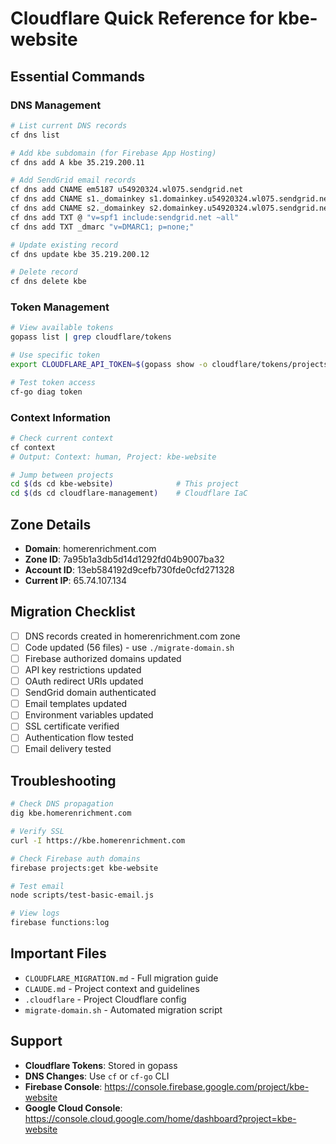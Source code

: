 # Cloudflare Quick Reference for kbe-website

## Essential Commands

### DNS Management

```bash
# List current DNS records
cf dns list

# Add kbe subdomain (for Firebase App Hosting)
cf dns add A kbe 35.219.200.11

# Add SendGrid email records
cf dns add CNAME em5187 u54920324.wl075.sendgrid.net
cf dns add CNAME s1._domainkey s1.domainkey.u54920324.wl075.sendgrid.net
cf dns add CNAME s2._domainkey s2.domainkey.u54920324.wl075.sendgrid.net
cf dns add TXT @ "v=spf1 include:sendgrid.net ~all"
cf dns add TXT _dmarc "v=DMARC1; p=none;"

# Update existing record
cf dns update kbe 35.219.200.12

# Delete record
cf dns delete kbe
```

### Token Management

```bash
# View available tokens
gopass list | grep cloudflare/tokens

# Use specific token
export CLOUDFLARE_API_TOKEN=$(gopass show -o cloudflare/tokens/projects/homerenrichment/dns)

# Test token access
cf-go diag token
```

### Context Information

```bash
# Check current context
cf context
# Output: Context: human, Project: kbe-website

# Jump between projects
cd $(ds cd kbe-website)              # This project
cd $(ds cd cloudflare-management)    # Cloudflare IaC
```

## Zone Details

- **Domain**: homerenrichment.com
- **Zone ID**: 7a95b1a3db5d14d1292fd04b9007ba32
- **Account ID**: 13eb584192d9cefb730fde0cfd271328
- **Current IP**: 65.74.107.134

## Migration Checklist

- [ ] DNS records created in homerenrichment.com zone
- [ ] Code updated (56 files) - use `./migrate-domain.sh`
- [ ] Firebase authorized domains updated
- [ ] API key restrictions updated
- [ ] OAuth redirect URIs updated
- [ ] SendGrid domain authenticated
- [ ] Email templates updated
- [ ] Environment variables updated
- [ ] SSL certificate verified
- [ ] Authentication flow tested
- [ ] Email delivery tested

## Troubleshooting

```bash
# Check DNS propagation
dig kbe.homerenrichment.com

# Verify SSL
curl -I https://kbe.homerenrichment.com

# Check Firebase auth domains
firebase projects:get kbe-website

# Test email
node scripts/test-basic-email.js

# View logs
firebase functions:log
```

## Important Files

- `CLOUDFLARE_MIGRATION.md` - Full migration guide
- `CLAUDE.md` - Project context and guidelines
- `.cloudflare` - Project Cloudflare config
- `migrate-domain.sh` - Automated migration script

## Support

- **Cloudflare Tokens**: Stored in gopass
- **DNS Changes**: Use `cf` or `cf-go` CLI
- **Firebase Console**: https://console.firebase.google.com/project/kbe-website
- **Google Cloud Console**: https://console.cloud.google.com/home/dashboard?project=kbe-website
